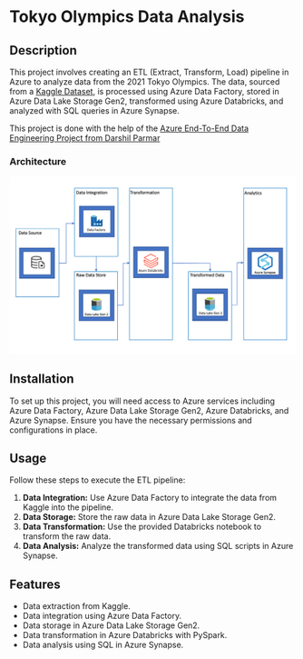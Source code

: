 # Tokyo Olympics Data Analysis


## Description
This project involves creating an ETL (Extract, Transform, Load) pipeline in Azure to analyze data from the 2021 Tokyo Olympics. The data, sourced from a [Kaggle Dataset](https://www.kaggle.com/datasets/arjunprasadsarkhel/2021-olympics-in-tokyo), is processed using Azure Data Factory, stored in Azure Data Lake Storage Gen2, transformed using Azure Databricks, and analyzed with SQL queries in Azure Synapse.

This project is done with the help of the [Azure End-To-End Data Engineering Project from Darshil Parmar](https://www.youtube.com/watch?v=IaA9YNlg5hM)

### Architecture
![Architecture Diagram](https://github.com/JKUOL/olympic_data_analytics/blob/main/schema/schema.png)

## Installation
To set up this project, you will need access to Azure services including Azure Data Factory, Azure Data Lake Storage Gen2, Azure Databricks, and Azure Synapse. Ensure you have the necessary permissions and configurations in place.

## Usage
Follow these steps to execute the ETL pipeline:
1. **Data Integration:** Use Azure Data Factory to integrate the data from Kaggle into the pipeline.
2. **Data Storage:** Store the raw data in Azure Data Lake Storage Gen2.
3. **Data Transformation:** Use the provided Databricks notebook to transform the raw data.
4. **Data Analysis:** Analyze the transformed data using SQL scripts in Azure Synapse.

## Features
- Data extraction from Kaggle.
- Data integration using Azure Data Factory.
- Data storage in Azure Data Lake Storage Gen2.
- Data transformation in Azure Databricks with PySpark.
- Data analysis using SQL in Azure Synapse.
